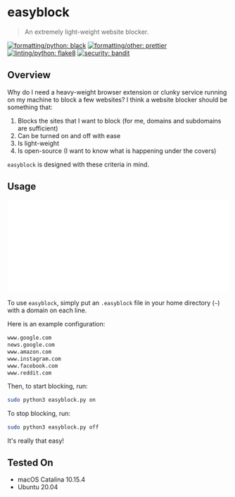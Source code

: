 # easyblock

> An extremely light-weight website blocker.

[![formatting/python: black](https://img.shields.io/badge/formatting%2Fpython-black-000000.svg)](https://github.com/psf/black)
[![formatting/other: prettier](https://img.shields.io/badge/formatting%2Fother-prettier-ff69b4.svg)](https://github.com/psf/black)
[![linting/python: flake8](https://img.shields.io/badge/linting%2Fpython-flake8-blue.svg)](https://gitlab.com/pycqa/flake8)
[![security: bandit](https://img.shields.io/badge/security-bandit-yellow.svg)](https://github.com/PyCQA/bandit)

## Overview

Why do I need a heavy-weight browser extension or clunky service running on my machine to block a few websites?
I think a website blocker should be something that:

1. Blocks the sites that I want to block (for me, domains and subdomains are sufficient)
2. Can be turned on and off with ease
3. Is light-weight
4. Is open-source (I want to know what is happening under the covers)

`easyblock` is designed with these criteria in mind.

## Usage

![easyblock](./easyblock.svg)

To use `easyblock`, simply put an `.easyblock` file in your home directory (`~`) with a domain on each line.

Here is an example configuration:

```
www.google.com
news.google.com
www.amazon.com
www.instagram.com
www.facebook.com
www.reddit.com
```

Then, to start blocking, run:

```bash
sudo python3 easyblock.py on
```

To stop blocking, run:

```bash
sudo python3 easyblock.py off
```

It's really that easy!

## Tested On

- macOS Catalina 10.15.4
- Ubuntu 20.04
